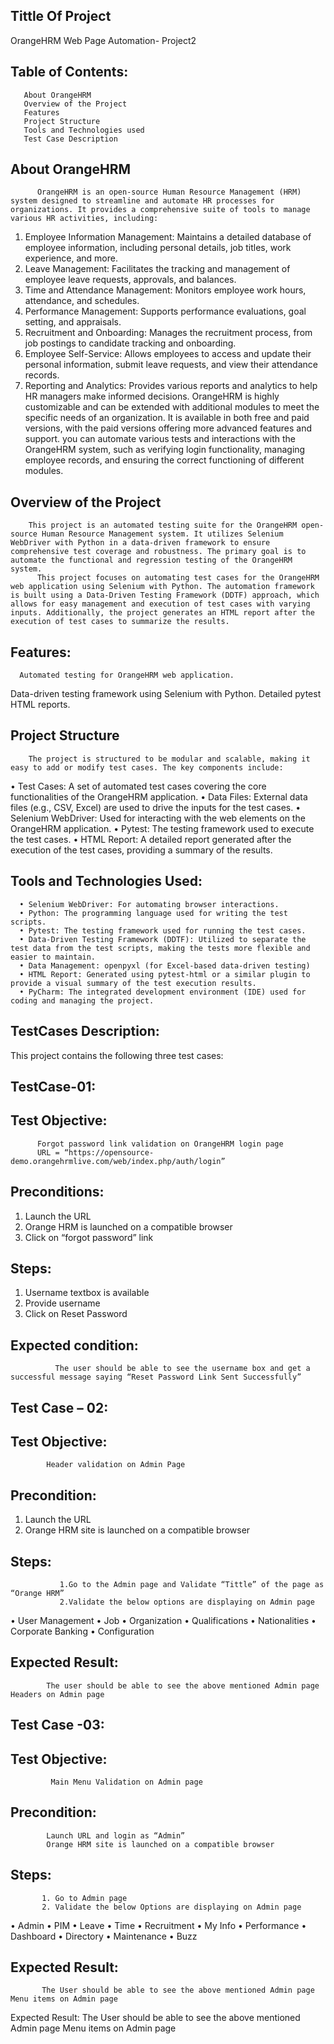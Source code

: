 
##  Tittle Of Project

OrangeHRM Web Page Automation- Project2

## Table of Contents:
       About OrangeHRM
       Overview of the Project
       Features
       Project Structure
       Tools and Technologies used
       Test Case Description
       

## About OrangeHRM
          OrangeHRM is an open-source Human Resource Management (HRM) system designed to streamline and automate HR processes for organizations. It provides a comprehensive suite of tools to manage various HR activities, including:
1.	Employee Information Management: Maintains a detailed database of employee information, including personal details, job titles, work experience, and more.
2.	Leave Management: Facilitates the tracking and management of employee leave requests, approvals, and balances.
3.	Time and Attendance Management: Monitors employee work hours, attendance, and schedules.
4.	Performance Management: Supports performance evaluations, goal setting, and appraisals.
5.	Recruitment and Onboarding: Manages the recruitment process, from job postings to candidate tracking and onboarding.
6.	Employee Self-Service: Allows employees to access and update their personal information, submit leave requests, and view their attendance records.
7.	Reporting and Analytics: Provides various reports and analytics to help HR managers make informed decisions.
OrangeHRM is highly customizable and can be extended with additional modules to meet the specific needs of an organization. It is available in both free and paid versions, with the paid versions offering more advanced features and support.
 you can automate various tests and interactions with the OrangeHRM system, such as verifying login functionality, managing employee records, and ensuring the correct functioning of different modules.

## Overview of the Project
        This project is an automated testing suite for the OrangeHRM open-source Human Resource Management system. It utilizes Selenium WebDriver with Python in a data-driven framework to ensure comprehensive test coverage and robustness. The primary goal is to automate the functional and regression testing of the OrangeHRM system.
          This project focuses on automating test cases for the OrangeHRM web application using Selenium with Python. The automation framework is built using a Data-Driven Testing Framework (DDTF) approach, which allows for easy management and execution of test cases with varying inputs. Additionally, the project generates an HTML report after the execution of test cases to summarize the results.

## Features:
      Automated testing for OrangeHRM web application.
Data-driven testing framework using Selenium with Python.
Detailed pytest HTML reports.

## Project Structure
        The project is structured to be modular and scalable, making it easy to add or modify test cases. The key components include:
•	Test Cases: A set of automated test cases covering the core functionalities of the OrangeHRM application.
•	Data Files: External data files (e.g., CSV, Excel) are used to drive the inputs for the test cases.
•	Selenium WebDriver: Used for interacting with the web elements on the OrangeHRM application.
•	Pytest: The testing framework used to execute the test cases.
•	HTML Report: A detailed report generated after the execution of the test cases, providing a summary of the results.

## Tools and Technologies Used:
      •	Selenium WebDriver: For automating browser interactions.
      • Python: The programming language used for writing the test scripts.
      •	Pytest: The testing framework used for running the test cases.
      •	Data-Driven Testing Framework (DDTF): Utilized to separate the test data from the test scripts, making the tests more flexible and easier to maintain.
      •	Data Management: openpyxl (for Excel-based data-driven testing)
      •	HTML Report: Generated using pytest-html or a similar plugin to provide a visual summary of the test execution results.
      •	PyCharm: The integrated development environment (IDE) used for coding and managing the project.

## TestCases Description:
This project contains the following three test cases:
## TestCase-01:
## Test Objective:
          Forgot password link validation on OrangeHRM login page
          URL = “https://opensource-demo.orangehrmlive.com/web/index.php/auth/login”
## Preconditions:
1.	Launch the URL
2.	Orange HRM is launched on a compatible browser
3.	Click on “forgot password” link
## Steps:
1.	Username textbox is available
2.	Provide username 
3.	Click on Reset Password 
## Expected condition:
              The user should be able to see the username box and get a successful message saying “Reset Password Link Sent Successfully”


## Test Case – 02:
## Test Objective:
            Header validation on Admin Page
## Precondition:
1.	Launch the URL
2.	Orange HRM site is launched on a compatible browser

## Steps:
               1.Go to the Admin page and Validate “Tittle” of the page as “Orange HRM”
               2.Validate the below options are displaying on Admin page 
•	User Management
•	Job
•	Organization
•	Qualifications
•	Nationalities
•	Corporate Banking
•	Configuration

## Expected Result:
            The user should be able to see the above mentioned Admin page Headers on Admin page

## Test Case -03:
## Test Objective:
             Main Menu Validation on Admin page
## Precondition:
            Launch URL and login as “Admin”
            Orange HRM site is launched on a compatible browser
## Steps:
           1. Go to Admin page
           2. Validate the below Options are displaying on Admin page
•	Admin
•	PIM
•	Leave
•	Time
•	Recruitment
•	My Info
•	Performance
•	Dashboard
•	Directory
•	Maintenance
•	Buzz
## Expected Result:
           The User should be able to see the above mentioned Admin page Menu items on Admin page


Expected Result:
           The User should be able to see the above mentioned Admin page Menu items on Admin page
